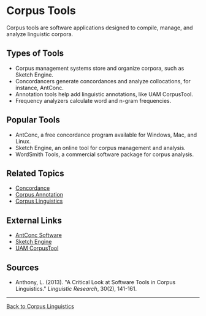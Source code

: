 # Corpus Tools

Corpus tools are software applications designed to compile, manage, and analyze linguistic corpora.

## Types of Tools

- Corpus management systems store and organize corpora, such as Sketch Engine.
- Concordancers generate concordances and analyze collocations, for instance, AntConc.
- Annotation tools help add linguistic annotations, like UAM CorpusTool.
- Frequency analyzers calculate word and n-gram frequencies.

## Popular Tools

- AntConc, a free concordance program available for Windows, Mac, and Linux.
- Sketch Engine, an online tool for corpus management and analysis.
- WordSmith Tools, a commercial software package for corpus analysis.

## Related Topics

- [Concordance](Concordance.md)
- [Corpus Annotation](../Core/Corpus-Annotation.md)
- [Corpus Linguistics](../Core/Corpus-Linguistics.md)

## External Links

- [AntConc Software](https://www.laurenceanthony.net/software/antconc/)
- [Sketch Engine](https://www.sketchengine.eu/)
- [UAM CorpusTool](http://www.corpustool.com/)

## Sources

- Anthony, L. (2013). "A Critical Look at Software Tools in Corpus Linguistics." *Linguistic Research*, 30(2), 141-161.

---

[Back to Corpus Linguistics](README.md)
